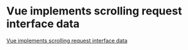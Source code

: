 # Vue implements scrolling request interface data
[Vue implements scrolling request interface data](https://aiwithcloud.com/2022/09/19/vue_implements_scrolling_request_interface_data/)